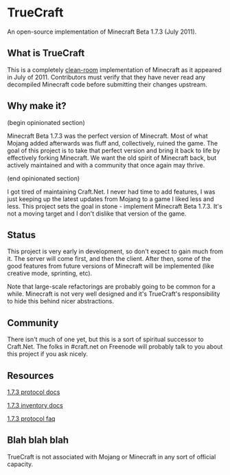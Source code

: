 # TrueCraft

An open-source implementation of Minecraft Beta 1.7.3 (July 2011).

## What is TrueCraft

This is a completely
[clean-room](https://en.wikipedia.org/wiki/Clean_room_design) implementation of
Minecraft as it appeared in July of 2011. Contributors must verify that they
have never read any decompiled Minecraft code before submitting their changes
upstream.

## Why make it?

(begin opinionated section)

Minecraft Beta 1.7.3 was the perfect version of Minecraft. Most of what Mojang
added afterwards was fluff and, collectively, ruined the game. The goal of this
project is to take that perfect version and bring it back to life by effectively
forking Minecraft. We want the old spirit of Minecraft back, but actively
maintained and with a community that once again may thrive.

(end opinionated section)

I got tired of maintaining Craft.Net. I never had time to add features, I was
just keeping up the latest updates from Mojang to a game I liked less and less.
This project sets the goal in stone - implement Minecraft Beta 1.7.3. It's not a
moving target and I don't dislike that version of the game.

## Status

This project is very early in development, so don't expect to gain much from it.
The server will come first, and then the client. After then, some of the good
features from future versions of Minecraft will be implemented (like creative
mode, sprinting, etc).

Note that large-scale refactorings are probably going to be common for a while.
Minecraft is not very well designed and it's TrueCraft's responsibility to hide
this behind nicer abstractions.

## Community

There isn't much of one yet, but this is a sort of spiritual successor to
Craft.Net. The folks in #craft.net on Freenode will probably talk to you about
this project if you ask nicely.

## Resources

[1.7.3 protocol docs](http://wiki.vg/index.php?title=Protocol&oldid=517)

[1.7.3 inventory docs](http://wiki.vg/index.php?title=Inventory&oldid=2356)

[1.7.3 protocol faq](http://wiki.vg/index.php?title=Protocol_FAQ&oldid=74)

## Blah blah blah

TrueCraft is not associated with Mojang or Minecraft in any sort of official
capacity.
